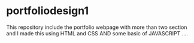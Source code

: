 # portfoliodesign1
This repository include the portfolio webpage with more than two section
and I made this using HTML and CSS AND  some basic of  JAVASCRIPT ....

